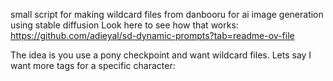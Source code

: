 small script for making wildcard files from danbooru for ai image generation using stable diffusion
Look here to see how that works: https://github.com/adieyal/sd-dynamic-prompts?tab=readme-ov-file


The idea is you use a pony checkpoint and want wildcard files.
Lets say I want more tags for a specific character:

